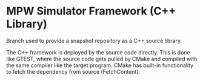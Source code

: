 # MPW Simulator Framework (C++ Library)

Branch used to provide a snapshot repository as a C++ source library.

The C++ framework is deployed by the source code directly. This is done like
GTEST, where the source code gets pulled by CMake and compiled with the same compiler like
the target program.
CMake has built-in functionality to fetch the dependency from source (FetchContent).